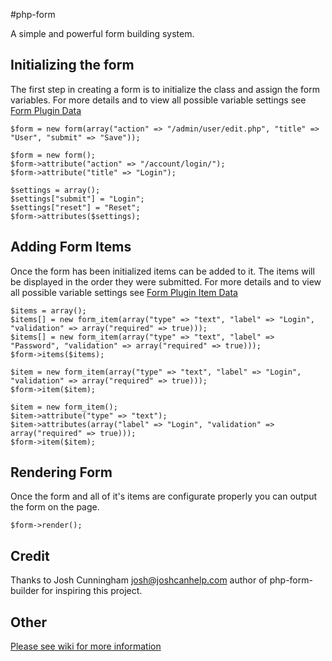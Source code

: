 #php-form

A simple and powerful form building system.  


## Initializing the form
The first step in creating a form is to initialize the class and assign the form variables.  For more details and to view all possible variable settings see [Form Plugin Data](https://github.com/QuestionDevelopment/php-form/wiki/Form-Variables)

```
$form = new form(array("action" => "/admin/user/edit.php", "title" => "User", "submit" => "Save"));
```

```
$form = new form();
$form->attribute("action" => "/account/login/");
$form->attribute("title" => "Login");

$settings = array();
$settings["submit"] = "Login";
$settings["reset"] = "Reset";
$form->attributes($settings);
```

## Adding Form Items
Once the form has been initialized items can be added to it.  The items will be displayed in the order they were submitted.  For more details and to view all possible variable settings see [Form Plugin Item Data](https://github.com/QuestionDevelopment/php-form/wiki/Form-Item-Variables)

```
$items = array();
$items[] = new form_item(array("type" => "text", "label" => "Login", "validation" => array("required" => true)));
$items[] = new form_item(array("type" => "text", "label" => "Password", "validation" => array("required" => true)));
$form->items($items);
```

```
$item = new form_item(array("type" => "text", "label" => "Login", "validation" => array("required" => true)));
$form->item($item);
```

```
$item = new form_item();
$item->attribute("type" => "text");
$item->attributes(array("label" => "Login", "validation" => array("required" => true)));
$form->item($item);
```

## Rendering Form
Once the form and all of it's items are configurate properly you can output the form on the page.
```
$form->render();
```

## Credit
Thanks to Josh Cunningham <josh@joshcanhelp.com> author of php-form-builder for inspiring this project.

## Other
[Please see wiki for more information](https://github.com/QuestionDevelopment/php-form/wiki/)
